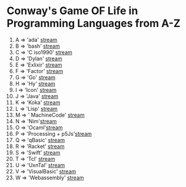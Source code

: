 # Conway's Game OF Life in Programming Languages from A-Z

1.  A => 'ada' [stream](https://youtu.be/hNiIrmFF-fM)
2.  B => 'bash' [stream](https://youtu.be/_9ar23U2InQ)
3.  C => 'C iso1990' [stream](https://youtu.be/KpOGovill-0)
4.  D => 'Dylan' [stream](https://youtu.be/DMO4o3nrRRM)
5.  E => 'Exlixir' [stream](https://youtu.be/DMO4o3nrRRM)
6.  F => 'Factor' [stream](https://youtu.be/u39XBXxo-b8)
7.  G => 'Go' [stream](https://youtu.be/1So88bm9JtA)
7.  H => 'Hy' [stream](https://youtu.be/RCcMudBsDAY)
8.  I => 'Icon' [stream](https://youtu.be/kwL-8qFN83c)
9.  J => 'Java' [stream](https://youtu.be/jGSJ96-W98M)
10. K => 'Koka' [stream](https://youtu.be/hpxq6p0j7CQ)
11. L => 'Lisp' [stream]()
12. M => ' MachineCode' [stream](https://youtu.be/XtYlKV3-rFU)
13. N => 'Nim'[stream](https://youtu.be/t7gYFAzFEXc)
14. O => 'Ocaml'[stream](https://youtu.be/4jxJkVTiJbg)
15. P => 'Processing + p5Js'[stream](https://youtu.be/mkANVuVGwGg)
16. Q => 'qBasic' [stream](https://youtu.be/z0U_dQt0doQ)
17. R => 'Racket' [stream](https://youtu.be/hd2zzERMnDo)
18. S => 'Swift' [stream](https://youtu.be/B02yvOS4fBI)
19. T => 'Tcl' [stream](https://youtu.be/Kw7cu9UoR8A)
20. U => 'UxnTal' [stream](https://youtu.be/UsTbGu5_F8Q)
21. V => 'VisualBasic' [stream](https://youtu.be/Dos2qtdvg-8)
22. W => 'Webassembly' [stream]()